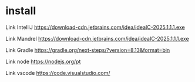 # install

Link IntelliJ
https://download-cdn.jetbrains.com/idea/ideaIC-2025.1.1.1.exe

Link Mandrel
https://download-cdn.jetbrains.com/idea/ideaIC-2025.1.1.1.exe

Link Gradle
https://gradle.org/next-steps/?version=8.13&format=bin

Link node
https://nodejs.org/pt

Link vscode
https://code.visualstudio.com/

